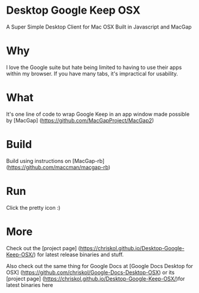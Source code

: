 # Desktop Google Keep OSX
A Super Simple Desktop Client for Mac OSX Built in Javascript and MacGap

# Why
I love the Google suite but hate being limited to having to use their apps within my browser.  If you have many tabs, it's impractical for usability.

# What
It's one line of code to wrap Google Keep in an app window made possible by [MacGap] (https://github.com/MacGapProject/MacGap2)

# Build
Build using instructions on [MacGap-rb] (https://github.com/maccman/macgap-rb)

# Run
Click the pretty icon :)

# More
Check out the [project page] (https://chriskol.github.io/Desktop-Google-Keep-OSX/) for latest release binaries and stuff.

Also check out the same thing for Google Docs at [Google Docs Desktop for OSX] (https://github.com/chriskol/Google-Docs-Desktop-OSX) or its [project page] (https://chriskol.github.io/Desktop-Google-Keep-OSX/)for latest binaries here
